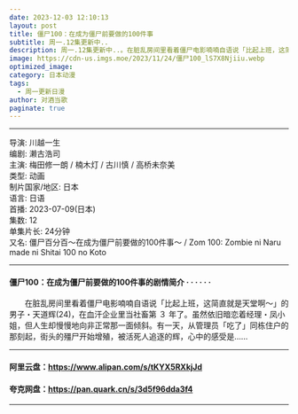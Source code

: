 ```yaml
---
date: 2023-12-03 12:10:13
layout: post
title: 僵尸100：在成为僵尸前要做的100件事
subtitle: 周一.12集更新中..
description: 周一.12集更新中..。在脏乱房间里看着僵尸电影喃喃自语说「比起上班，这简直就是天堂啊～」的男子・天道辉(24)，在血汗企业里当社畜第３年了。虽然依旧暗恋着经理・凤小姐，但人生却慢慢地向非正常那一面倾斜...
image: https://cdn-us.imgs.moe/2023/11/24/僵尸100_lS7X8Njiiu.webp
optimized_image: 
category: 日本动漫
tags:
  - 周一更新日漫
author: 对酒当歌
paginate: true
---
```


---

导演: 川越一生  
编剧: 濑古浩司  
主演: 梅田修一朗 / 楠木灯 / 古川慎 / 高桥未奈美  
类型: 动画  
制片国家/地区: 日本  
语言: 日语  
首播: 2023-07-09(日本)  
集数: 12  
单集片长: 24分钟  
又名: 僵尸百分百～在成为僵尸前要做的100件事～ / Zom 100: Zombie ni Naru made ni Shitai 100 no Koto  

---

#### 僵尸100：在成为僵尸前要做的100件事的剧情简介 · · · · · ·

　　在脏乱房间里看着僵尸电影喃喃自语说「比起上班，这简直就是天堂啊～」的男子・天道辉(24)，在血汗企业里当社畜第 ３ 年了。虽然依旧暗恋着经理・凤小姐，但人生却慢慢地向非正常那一面倾斜。有一天，从管理员「吃了」同栋住户的那刻起，街头的殭尸开始增殖，被活死人追逐的辉，心中的感受是……

---

#### 阿里云盘：<https://www.alipan.com/s/tKYX5RXkjJd>

#### 夸克网盘：<https://pan.quark.cn/s/3d5f96dda3f4>

---
